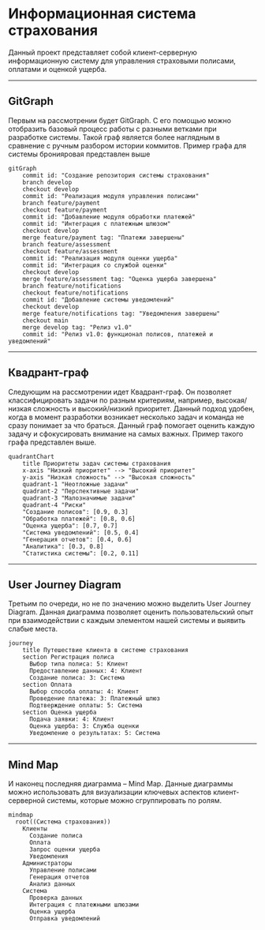# Информационная система страхования

Данный проект представляет собой клиент-серверную информационную систему для управления страховыми полисами, оплатами и оценкой ущерба.

---

## GitGraph
Первым на рассмотрении будет GitGraph. С его помощью можно отобразить базовый процесс работы с разными ветками при разработке системы. Такой граф является более наглядным в сравнение с ручным разбором истории коммитов.
Пример графа для системы бронияровая представлен выше

```mermaid
gitGraph
    commit id: "Создание репозитория системы страхования"
    branch develop
    checkout develop
    commit id: "Реализация модуля управления полисами"
    branch feature/payment
    checkout feature/payment
    commit id: "Добавление модуля обработки платежей"
    commit id: "Интеграция с платежным шлюзом"
    checkout develop
    merge feature/payment tag: "Платежи завершены"
    branch feature/assessment
    checkout feature/assessment
    commit id: "Реализация модуля оценки ущерба"
    commit id: "Интеграция со службой оценки"
    checkout develop
    merge feature/assessment tag: "Оценка ущерба завершена"
    branch feature/notifications
    checkout feature/notifications
    commit id: "Добавление системы уведомлений"
    checkout develop
    merge feature/notifications tag: "Уведомления завершены"
    checkout main
    merge develop tag: "Релиз v1.0"
    commit id: "Релиз v1.0: функционал полисов, платежей и уведомлений"
```

---
## Квадрант-граф
Следующим на рассмотрении идет Квадрант-граф. Он позволяет классифицировать задачи по разным критериям, например, высокая/низкая сложность и высокий/низкий приоритет. Данный подход удобен, когда в момент разработки возникает несколько задач и команда не сразу понимает за что браться. Данный граф помогает оценить каждую задачу и сфокусировать внимание на самых важных. Пример такого графа представлен выше.

```mermaid
quadrantChart
    title Приоритеты задач системы страхования
    x-axis "Низкий приоритет" --> "Высокий приоритет"
    y-axis "Низкая сложность" --> "Высокая сложность"
    quadrant-1 "Неотложные задачи"
    quadrant-2 "Перспективные задачи"
    quadrant-3 "Малозначимые задачи"
    quadrant-4 "Риски"
    "Создание полисов": [0.9, 0.3]
    "Обработка платежей": [0.8, 0.6]
    "Оценка ущерба": [0.7, 0.7]
    "Система уведомлений": [0.5, 0.4]
    "Генерация отчетов": [0.4, 0.6]
    "Аналитика": [0.3, 0.8]
    "Статистика системы": [0.2, 0.11]
```

---
## User Journey Diagram
Третьим по очереди, но не по значению можно выделить User Journey Diagram. Данная диаграмма позволяет оценить пользовательский опыт при взаимодействии с каждым элементом нашей системы и выявить слабые места. 

```mermaid
journey
    title Путешествие клиента в системе страхования
    section Регистрация полиса
      Выбор типа полиса: 5: Клиент
      Предоставление данных: 4: Клиент
      Создание полиса: 3: Система
    section Оплата
      Выбор способа оплаты: 4: Клиент
      Проведение платежа: 3: Платежный шлюз
      Подтверждение оплаты: 5: Система
    section Оценка ущерба
      Подача заявки: 4: Клиент
      Оценка ущерба: 3: Служба оценки
      Уведомление о результатах: 5: Система
```

---
## Mind Map
И наконец последняя диаграмма – Mind Map. Данные диаграммы можно использовать для визуализации ключевых аспектов клиент-серверной системы, которые можно сгруппировать по ролям. 

```mermaid
mindmap
  root((Система страхования))
    Клиенты
      Создание полиса
      Оплата
      Запрос оценки ущерба
      Уведомления
    Администраторы
      Управление полисами
      Генерация отчетов
      Анализ данных
    Система
      Проверка данных
      Интеграция с платежными шлюзами
      Оценка ущерба
      Отправка уведомлений
```
